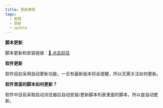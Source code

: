```yaml
---
title: 更新教程
tags:
  - 教程
  - 更新
  - update
---
```


**脚本更新**

脚本更新和安装链接：[🔗 点击前往](./script.mdx)

**软件更新**

软件目前采用自动更新功能，一旦有最新版本将会提醒，所以无需关注如何更新。

**软件里面的脚本如何更新？**

软件中目前采取启动浏览器后自动安装/更新脚本列表里面的脚本，所以是自动更新。
